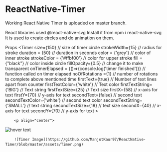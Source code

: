 # ReactNative-Timer

Working React Native Timer is uploaded on master branch.

React libraries used
@react-native-svg
Install it from npm i react-native-svg
It is used to create circles and do animation on them.


Props
  <Timer
        size={150} // size of timer circle
        strokeWidth={15} // radius for stroke
        duration = {50} // duration in seconds
        color = {'grey'} // color of inner stroke
        strokeColor = {'#ffbf00'} // color for upper stroke
        fill = {"black"} // color inside circle
        fillOpacity={0.5} // change it to make transparent
        onTimerElapsed = {()=>{console.log('timer finished')}} // function called on timer elapsed
        noOfRotations ={1} // number of rotations to complete above mentioned time
        firstText={true} // Number of text lines apart from counter
        firstTextColor={'white'} // Text color
        firstTextString={'BIG'} // Text string
        firstTextSize={25} // Text size
        firstX={58} // x-axis for text
        firstY={70} // y-axis for text
        secondText={false} // second text
        secondTextColor={'white'} // second text color
        secondTextString={'SMALL'} // text string
        secondTextSize={18} //  text size
        secondX={40} //  x-axis for text
        secondY={70} //  y-axis for text
        ></Timer>
        
        
        <p align="center">
  <img src="yttps://github.com/ManjotKaur97/ReactNative-Timer/blob/master/assets/Timer.png" width="350" title="hover text">
</p>
        
        ![Timer Image](https://github.com/ManjotKaur97/ReactNative-Timer/blob/master/assets/Timer.png)
